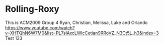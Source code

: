 # Rolling-Roxy
This is ACM2009 Group 4 Ryan, Christian, Melissa, Luke and Orlando
https://www.youtube.com/watch?v=XHTQhN6W7M0&list=PL7slAxcLWlcCetian9RRoVZ_N3Ct5L_h3&index=3
Test 123